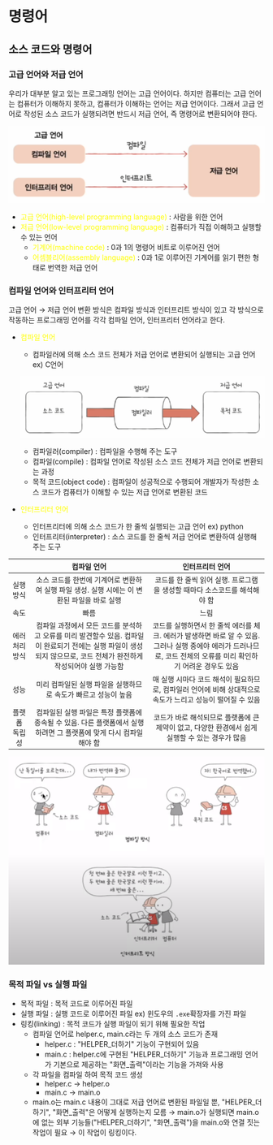 # 명령어


## 소스 코드와 명령어

### 고급 언어와 저급 언어
우리가 대부분 알고 있는 프로그래밍 언어는 고급 언어이다. 하지만 컴퓨터는 고급 언어는 컴퓨터가 이해하지 못하고, 컴퓨터가 이해하는 언어는 저급 언어이다. 그래서 고급 언어로 작성된 소스 코드가 실행되려면 반드시 저급 언어, 즉 명령어로 변환되어야 한다.

![고급 언어와 저급 언어](./image/고급언어_저급언어.png)

* <a style="color:yellow">고급 언어(high-level programming language)</a> : 사람을 위한 언어
* <a style="color:yellow">저급 언어(low-level programming language)</a> : 컴퓨터가 직접 이해하고 실행할 수 있는 언어
    * <a style="color:yellow">기계어(machine code)</a> : 0과 1의 명령어 비트로 이루어진 언어
    * <a style="color:yellow">어셈블리어(assembly language)</a> : 0과 1로 이루어진 기계어를 읽기 편한 형태로 번역한 저급 언어

### 컴파일 언어와 인터프리터 언어
고급 언어 &rarr; 저급 언어 변환 방식은 컴파일 방식과 인터프리트 방식이 있고 각 방식으로 작동하는 프로그래밍 언어를 각각 컴파일 언어, 인터프리터 언어라고 한다.
* <a style="color:yellow">컴파일 언어</a>
    * 컴파일러에 의해 소스 코드 전체가 저급 언어로 변환되어 실행되는 고급 언어 ex) C언어

    ![컴파일언어](./image/컴파일언어.png)

    * 컴파일러(compiler) : 컴파일을 수행해 주는 도구
    * 컴파일(compile) : 컴파일 언어로 작성된 소스 코드 전체가 저급 언어로 변환되는 과정
    * 목적 코드(object code) : 컴파일이 성공적으로 수행되어 개발자가 작성한 소스 코드가 컴퓨터가 이해할 수 있는 저급 언어로 변환된 코드
* <a style="color:yellow">인터프리터 언어</a>
    * 인터프리터에 의해 소스 코드가 한 줄씩 실행되는 고급 언어 ex) python
    * 인터프리터(interpreter) : 소스 코드를 한 줄씩 저급 언어로 변환하여 실행해 주는 도구

||컴파일 언어|인터프리터 언어|
|:---:|:---:|:---:|
|실행 방식|소스 코드를 한번에 기계어로 변환하여 실행 파일 생성. 실행 시에는 이 변환된 파일을 바로 실행|코드를 한 줄씩 읽어 실행. 프로그램을 생성할 때마다 소스코드를 해석해야 함|
|속도|빠름|느림|
|에러 처리 방식|컴파일 과정에서 모든 코드를 분석하고 오류를 미리 발견할수 있음. 컴파일이 완료되기 전에는 실행 파일이 생성되지 않으므로, 코드 전체가 완전하게 작성되어야 실행 가능함|코드를 실행하면서 한 줄씩 에러를 체크. 에러가 발생하면 바로 알 수 있음. 그러나 실행 중에야 에러가 드러나므로, 코드 전체의 오류를 미리 확인하기 어려운 경우도 있음|
|성능|미리 컴파일된 실행 파일을 실행하므로 속도가 빠르고 성능이 높음|매 실행 시마다 코드 해석이 필요하므로, 컴파일러 언어에 비해 상대적으로 속도가 느리고 성능이 떨어질 수 있음|
|플랫폼 독립성|컴파일된 실행 파일은 특정 플랫폼에 종속될 수 있음. 다른 플랫폼에서 실행하려면 그 플랫폼에 맞게 다시 컴파일 해야 함|코드가 바로 해석되므로 플랫폼에 큰 제약이 없고, 다양한 환경에서 쉽게 실행할 수 있는 경우가 많음|

![컴파일 언어 vs 인터프리터 언어](./image/컴파일언어vs인터프리터언어.png)


### 목적 파일 vs 실행 파일
* 목적 파일 : 목적 코드로 이루어진 파일
* 실행 파일 : 실행 코드로 이루어진 파일 ex) 윈도우의 `.exe`확장자를 가진 파일
* 링킹(linking) : 목적 코드가 실행 파일이 되기 위해 필요한 작업
    * 컴파일 언어로 helper.c, main.c라는 두 개의 소스 코드가 존재
        * helper.c : "HELPER_더하기" 기능이 구현되어 있음
        * main.c : helper.c에 구현된 "HELPER_더하기" 기능과 프로그래밍 언어가 기본으로 제공하는 "화면_출력"이라는 기능을 가져와 사용
    * 각 파일을 컴파일 하여 목적 코드 생성
        * helper.c &rarr; helper.o
        * main.c &rarr; main.o
    * main.o는 main.c 내용이 그대로 저급 언어로 변환된 파일일 뿐, "HELPER_더하기", "화면_출력"은 어떻게 실행하는지 모름 &rarr; main.o가 실행되면 main.o에 없는 외부 기능들("HELPER_더하기", "화면_출력")을 main.o와 연결 짓는 작업이 필요 &rarr; 이 작업이 링킹이다.